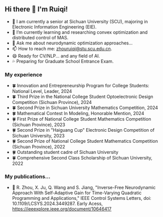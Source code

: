 ## Hi there 👋 I'm Ruiqi!

- 🔭 I am currently a senior at Sichuan University (SCU), majoring in Electronic Information Engineering (EIE).
- 🌱 I’m currently learning and researching convex optimization and distributed control of MAS.
- 💬 Ask me about neurodynamic optimization approaches...
- 📫 How to reach me: zhouruiqi@stu.scu.edu.cn.
- 😄 Ready for CV/NLP... and any field of AI.
- 💦 Preparing for Graduate School Entrance Exam.

### My experience

- 🍀 Innovation and Entrepreneurship Program for College Students: National Level, Leader, 2024
- 🍀 Third Prize in the National College Student Optoelectronic Design Competition (Sichuan Province), 2024
- 🍀 Second Prize in Sichuan University Mathematics Competition, 2024
- 🍀 Mathematical Contest In Modeling, Honorable Mention, 2024
- 🍀 First Prize of National College Student Mathematics Competition (Sichuan Province), 2023
- 🍀 Second Prize in "Haiguang Cup" Electronic Design Competition of Sichuan University, 2023
- 🍀 Second Prize of National College Student Mathematics Competition (Sichuan Province), 2022
- 🍀 Outstanding student cadre of Sichuan University
- 🍀 Comprehensive Second Class Scholarship of Sichuan University, 2022

### My publications... 

- 🍎 R. Zhou, X. Ju, Q. Wang and S. Jiang, "Inverse-Free Neurodynamic Approach With Self-Adaptive Gain for Time-Varying Quadratic Programming and Applications," IEEE Control Systems Letters, doi: 10.1109/LCSYS.2024.3449287. Early Acess, https://ieeexplore.ieee.org/document/10646417




